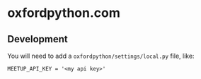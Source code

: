 # oxfordpython.com

## Development

You will need to add a `oxfordpython/settings/local.py` file, like:

```
MEETUP_API_KEY = '<my api key>'
```
